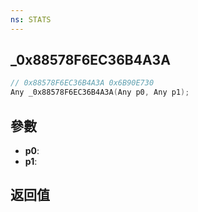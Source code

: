 ```yaml
---
ns: STATS
---
```

## _0x88578F6EC36B4A3A

```c
// 0x88578F6EC36B4A3A 0x6B90E730
Any _0x88578F6EC36B4A3A(Any p0, Any p1);
```


## 參數
* **p0**: 
* **p1**: 

## 返回值

